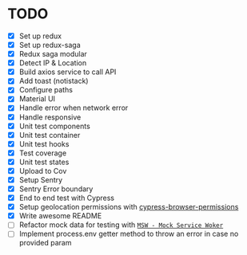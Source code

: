 # TODO

- [x] Set up redux
- [x] Set up redux-saga
- [x] Redux saga modular
- [x] Detect IP & Location
- [x] Build axios service to call API
- [x] Add toast (notistack)
- [x] Configure paths
- [x] Material UI
- [x] Handle error when network error
- [x] Handle responsive
- [x] Unit test components
- [x] Unit test container
- [x] Unit test hooks
- [x] Test coverage
- [x] Unit test states
- [x] Upload to Cov
- [x] Setup Sentry
- [x] Sentry Error boundary
- [x] End to end test with Cypress
- [x] Setup geolocation permissions with [cypress-browser-permissions](https://github.com/kamranayub/cypress-browser-permissions)
- [x] Write awesome README
- [ ] Refactor mock data for testing with [`MSW - Mock Service Woker`](https://mswjs.io/)
- [ ] Implement process.env getter method to throw an error in case no provided param
